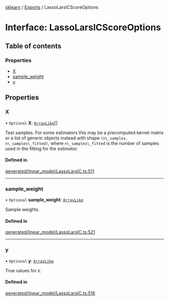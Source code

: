 [sklearn](../readme.md) / [Exports](../modules.md) / LassoLarsICScoreOptions

# Interface: LassoLarsICScoreOptions

## Table of contents

### Properties

- [X](LassoLarsICScoreOptions.md#x)
- [sample\_weight](LassoLarsICScoreOptions.md#sample_weight)
- [y](LassoLarsICScoreOptions.md#y)

## Properties

### X

• `Optional` **X**: [`ArrayLike`](../modules.md#arraylike)[]

Test samples. For some estimators this may be a precomputed kernel matrix or a list of generic objects instead with shape `(n\_samples, n\_samples\_fitted)`, where `n\_samples\_fitted` is the number of samples used in the fitting for the estimator.

#### Defined in

[generated/linear_model/LassoLarsIC.ts:511](https://github.com/transitive-bullshit/scikit-learn-ts/blob/367336a/packages/sklearn/src/generated/linear_model/LassoLarsIC.ts#L511)

___

### sample\_weight

• `Optional` **sample\_weight**: [`ArrayLike`](../modules.md#arraylike)

Sample weights.

#### Defined in

[generated/linear_model/LassoLarsIC.ts:521](https://github.com/transitive-bullshit/scikit-learn-ts/blob/367336a/packages/sklearn/src/generated/linear_model/LassoLarsIC.ts#L521)

___

### y

• `Optional` **y**: [`ArrayLike`](../modules.md#arraylike)

True values for `X`.

#### Defined in

[generated/linear_model/LassoLarsIC.ts:516](https://github.com/transitive-bullshit/scikit-learn-ts/blob/367336a/packages/sklearn/src/generated/linear_model/LassoLarsIC.ts#L516)
